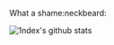What a shame:neckbeard:

![1ndex's github stats](https://github-readme-stats.vercel.app/api?username=Giftedboy&show_icons=true&theme=radical)
